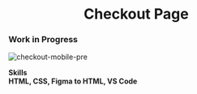 <h1 align="center">Checkout Page</h1>
<h3> Work in Progress</h3>

![checkout-mobile-pre](https://user-images.githubusercontent.com/111642391/229934566-79bf7a9f-81c1-4e6e-ada5-7619b71d66c7.png)

<b>
Skills <br>
HTML, CSS, Figma to HTML, VS Code
</b>
